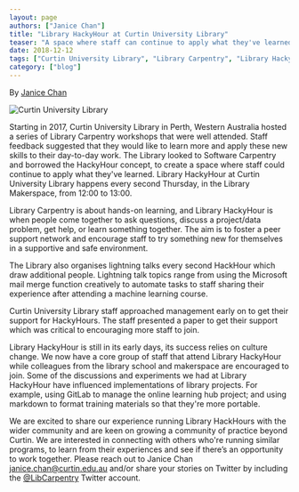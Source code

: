 ```yaml
---
layout: page
authors: ["Janice Chan"]
title: "Library HackyHour at Curtin University Library"
teaser: "A space where staff can continue to apply what they've learned from Library Carpentry workshops"
date: 2018-12-12
tags: ["Curtin University Library", "Library Carpentry", "Library HackyHour"]
category: ["blog"]
---
```


By [Janice Chan](https://twitter.com/icecjan)  

![Curtin University Library](https://upload.wikimedia.org/wikipedia/commons/thumb/d/d8/OIC_curtin_2005_library.jpg/640px-OIC_curtin_2005_library.jpg)  

Starting in 2017, Curtin University Library in Perth, Western Australia hosted a series of Library Carpentry workshops that were well attended. Staff feedback suggested that they would like to learn more and apply these new skills to their day-to-day work. The Library looked to Software Carpentry and borrowed the HackyHour concept, to create a space where staff could continue to apply what they've learned. Library HackyHour at Curtin University Library happens every second Thursday, in the Library Makerspace, from 12:00 to 13:00.  

Library Carpentry is about hands-on learning, and Library HackyHour is when people come together to ask questions, discuss a project/data problem, get help, or learn something together. The aim is to foster a peer support network and encourage staff to try something new for themselves in a supportive and safe environment.  

The Library also organises lightning talks every second HackHour which draw additional people. Lightning talk topics range from using the Microsoft mail merge function creatively to automate tasks to staff sharing their experience after attending a machine learning course.  

Curtin University Library staff approached management early on to get their support for HackyHours. The staff presented a paper to get their support which was critical to encouraging more staff to join.  

Library HackyHour is still in its early days, its success relies on culture change. We now have a core group of staff that attend Library HackyHour while colleagues from the library school and makerspace are encouraged to join. Some of the discussions and experiments we had at Library HackyHour have influenced implementations of library projects. For example, using GitLab to manage the online learning hub project; and using markdown to format training materials so that they're more portable.  

We are excited to share our experience running Library HackHours with the wider community and are keen on growing a community of practice beyond Curtin. We are interested in connecting with others who're running similar programs, to learn from their experiences and see if there’s an opportunity to work together. Please reach out to Janice Chan [janice.chan@curtin.edu.au](mailto:janice.chan@curtin.edu.au) and/or share your stories on Twitter by including the [@LibCarpentry](https://twitter.com/LibCarpentry) Twitter account.  
